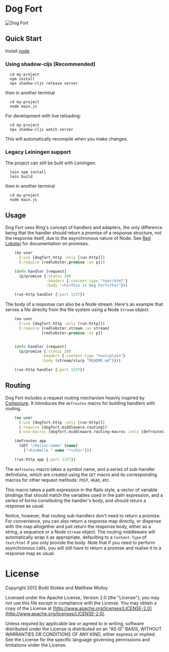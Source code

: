 # Dog Fort

![Dog Fort](https://raw.github.com/bodil/dogfort/master/dogfort.jpg)

## Quick Start

Install [node](https://nodejs.org/en/).

### Using shadow-cljs (Recommended)

```
  cd my-project
  npm install
  npx shadow-cljs release server
```
then in another terminal
```
  cd my-project
  node main.js
```

For development with live reloading:
```
  cd my-project
  npx shadow-cljs watch server
```
This will automatically recompile when you make changes.

### Legacy Leiningen support

The project can still be built with Leiningen:
```
  lein npm install
  lein build
```
then in another terminal
```
  cd my-project
  node main.js
```

## Usage

Dog Fort uses Ring's concept of handlers and adapters, the only
difference being that the handler should return a promise of a
response structure, not the response itself, due to the asynchronous
nature of Node. See [Red Lobster](https://github.com/bodil/redlobster)
for documentation on promises.

```clojure
    (ns user
      (:use [dogfort.http :only [run-http]])
      (:require [redlobster.promise :as p]))

    (defn handler [request]
      (p/promise {:status 200
                  :headers {:content-type "text/html"}
                  :body "<h1>This is Dog Fort</h1>"}))

    (run-http handler {:port 1337})
```

The body of a response can also be a Node stream. Here's an example
that serves a file directly from the file system using a Node `Stream`
object.

```clojure
    (ns user
      (:use [dogfort.http :only [run-http]])
      (:require [redlobster.stream :as stream]
                [redlobster.promise :as p])


    (defn handler [request]
      (p/promise {:status 200
                :headers {:content-type "text/plain"}
                :body (stream/slurp "README.md")}))

    (run-http handler {:port 1337})
```

## Routing

Dog Fort includes a request routing mechanism heavily inspired by
[Compojure](https://github.com/weavejester/compojure). It introduces
the `defroutes` macro for building handlers with routing.

```clojure
    (ns user
      (:use [dogfort.http :only [run-http]])
      (:require [dogfort.middleware.routing])
      (:use-macros [dogfort.middleware.routing-macros :only [defroutes GET]]))

    (defroutes app
      (GET "/hello/:name" [name]
        ["<h1>Hello " name "!</h1>"]))

    (run-http app {:port 1337})
```

The `defroutes` macro takes a symbol name, and a series of sub-handler
definitions, which are created using the `GET` macro and its
corresponding macros for other request methods: `POST`, `HEAD`, etc.

This macro takes a path expression in the Rails style, a vector of
variable bindings that should match the variables used in the path
expression, and a series of forms constituting the handler's body, and
should return a response as usual.

Notice, however, that routing sub-handlers don't need to return a
promise. For convenience, you can also return a response map directly,
or dispense with the map altogether and just return the response body,
either as a string, a sequence or a Node `Stream` object. The routing
middleware will automatically wrap it as appropriate, defaulting to a
`Content-Type` of `text/html` if you only provide the body. Note that
if you need to perform asynchronous calls, you will still have to
return a promise and realise it to a response map as usual.

# License

Copyright 2012 Bodil Stokke and Matthew Molloy

Licensed under the Apache License, Version 2.0 (the "License"); you
may not use this file except in compliance with the License. You may
obtain a copy of the License at
[http://www.apache.org/licenses/LICENSE-2.0](http://www.apache.org/licenses/LICENSE-2.0).

Unless required by applicable law or agreed to in writing, software
distributed under the License is distributed on an "AS IS" BASIS,
WITHOUT WARRANTIES OR CONDITIONS OF ANY KIND, either express or
implied. See the License for the specific language governing
permissions and limitations under the License.
